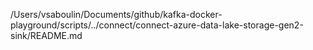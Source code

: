 /Users/vsaboulin/Documents/github/kafka-docker-playground/scripts/../connect/connect-azure-data-lake-storage-gen2-sink/README.md
